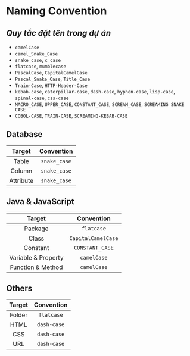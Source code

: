 # Naming Convention
## _Quy tắc đặt tên trong dự án_

- `camelCase` 
- `camel_Snake_Case`
- `snake_case`, `c_case`
- `flatcase`, `mumblecase`
- `PascalCase`, `CapitalCamelCase`
- `Pascal_Snake_Case`, `Title_Case`
- `Train-Case`, `HTTP-Header-Case`
- `kebab-case`, `caterpillar-case`, `dash-case`, `hyphen-case`, `lisp-case`, `spinal-case`, `css-case`
- `MACRO_CASE`, `UPPER_CASE`, `CONSTANT_CASE`, `SCREAM_CASE`, `SCREAMING SNAKE CASE`
- `COBOL-CASE`, `TRAIN-CASE`, `SCREAMING-KEBAB-CASE`

## Database
| Target | Convention |
| :----: | :--------: |
| Table | `snake_case` |
| Column | `snake_case` |
| Attribute | `snake_case` |

## Java & JavaScript
| Target | Convention |
| :----: | :--------: |
| Package | `flatcase` |
| Class | `CapitalCamelCase` |
| Constant | `CONSTANT_CASE` |
| Variable & Property | `camelCase` |
| Function & Method  | `camelCase` |

## Others
| Target | Convention |
| :----: | :--------: |
| Folder | `flatcase` |
| HTML | `dash-case` |
| CSS | `dash-case` |
| URL | `dash-case` |
